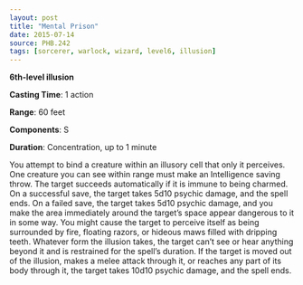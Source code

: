 ```yaml
---
layout: post
title: "Mental Prison"
date: 2015-07-14
source: PHB.242
tags: [sorcerer, warlock, wizard, level6, illusion]
---
```


**6th-level illusion**

**Casting Time**: 1 action

**Range**: 60 feet

**Components**: S

**Duration**: Concentration, up to 1 minute

You attempt to bind a creature within an illusory cell that only it perceives. One creature you can see within range must make an Intelligence saving throw. The
target succeeds automatically if it is immune to being charmed. On a successful save, the target takes 5d10 psychic damage, and the spell ends. On a failed save,
the target takes 5d10 psychic damage, and you make the area immediately around the target’s space appear dangerous to it in some way. You might cause the target
to perceive itself as being surrounded by fire, floating razors, or hideous maws filled with dripping teeth. Whatever form the illusion takes, the target can’t see or
hear anything beyond it and is restrained for the spell’s duration. If the target is moved out of the illusion, makes a melee attack through it, or reaches any part of 
its body through it, the target takes 10d10 psychic damage, and the spell ends.